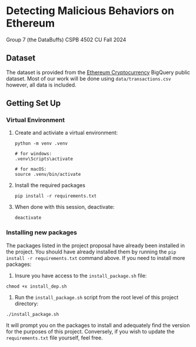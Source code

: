 # Detecting Malicious Behaviors on Ethereum

Group 7 (the DataBuffs)
CSPB 4502
CU Fall 2024


## Dataset

The dataset is provided from the [Ethereum Cryptocurrency](https://console.cloud.google.com/marketplace/details/ethereum/crypto-ethereum-blockchain) BigQuery public dataset. Most of our work will be done using `data/transactions.csv` however, all data is included.

## Getting Set Up

### Virtual Environment
1. Create and activiate a virtual environment:
    ```
    python -m venv .venv

    # for windows:
    .venv\Scripts\activate

    # for macOS:
    source .venv/bin/activate
    ```

1. Install the required packages
    ```
    pip install -r requirements.txt
    ```

1. When done with this session, deactivate:
    ```
    deactivate
    ```

### Installing new packages

The packages listed in the project proposal have already been installed in the project. You should have already installed them by running the `pip install -r requirements.txt` command above. If you need to install more packages:

1. Insure you have access to the `install_package.sh` file:

```
chmod +x install_dep.sh
```

1. Run the `install_package.sh` script from the root level of this project directory:

```
./install_package.sh
```

It will prompt you on the packages to install and adequately find the version for the purposes of this project. Conversely, if you wish to update the `requirements.txt` file yourself, feel free.

